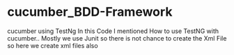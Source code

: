 # cucumber_BDD-Framework
cucumber using TestNg
In this Code I mentioned How to use TestNG with cucumber..
Mostly we use Junit so there is not chance to create the Xml File so here we create xml files also
